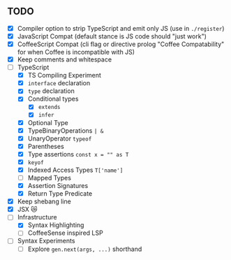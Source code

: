 TODO
---

- [x] Compiler option to strip TypeScript and emit only JS (use in `./register`)
- [x] JavaScript Compat (default stance is JS code should "just work")
- [x] CoffeeScript Compat (cli flag or directive prolog "Coffee Compatability" for when Coffee is incompatible with JS)
- [x] Keep comments and whitespace
- [ ] TypeScript
  - [x] TS Compiling Experiment
  - [x] `interface` declaration
  - [x] `type` declaration
  - [x] Conditional types
    - [x] `extends`
    - [x] `infer`
  - [x] Optional Type
  - [x] TypeBinaryOperations `| &`
  - [x] UnaryOperator `typeof`
  - [x] Parentheses
  - [x] Type assertions `const x = "" as T`
  - [x] `keyof`
  - [x] Indexed Access Types `T['name']`
  - [ ] Mapped Types
  - [x] Assertion Signatures
  - [x] Return Type Predicate
- [x] Keep shebang line
- [x] JSX 😿
- [ ] Infrastructure
  - [x] Syntax Highlighting
  - [ ] CoffeeSense inspired LSP
- [ ] Syntax Experiments
  - [ ] Explore `gen.next(args, ...)` shorthand
